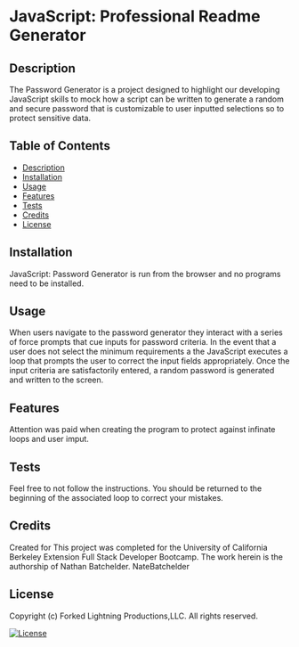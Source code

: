# JavaScript: Professional Readme Generator 

  ## Description
  The Password Generator is a project designed to highlight our developing JavaScript skills to mock how a script can be written to generate a random and secure password that is customizable to user inputted selections so to protect sensitive data.
  
  ## Table of Contents
  * [Description](#description)
  * [Installation](#install)
  * [Usage](#usage)
  * [Features](#features)
  * [Tests](#tests)
  * [Credits](#credits)
  * [License](#license)
  
  ## Installation
  JavaScript: Password Generator is run from the browser and no programs need to be installed.

  ## Usage
  When users navigate to the password generator they interact with a series of force prompts that cue inputs for password criteria.  In the event that a user does not select the minimum requirements a the JavaScript executes a loop that prompts the user to correct the input fields appropriately.  Once the input criteria are satisfactorily entered, a random password is generated and written to the screen.

  ## Features
  Attention was paid when creating the program to protect against infinate loops and user imput. 
  
  ## Tests
  Feel free to not follow the instructions.  You should be returned to the beginning of the associated loop to correct your mistakes.

  ## Credits
  Created for This project was completed for the University of California Berkeley Extension Full Stack Developer Bootcamp.  The work herein is the authorship of Nathan Batchelder.
  NateBatchelder
  
  ## License
  Copyright (c) Forked Lightning Productions,LLC. All rights reserved.

  [![License](https://img.shields.io/badge/license-MIT-blue)](https://choosealicense.com/licenses/mit/)
  
